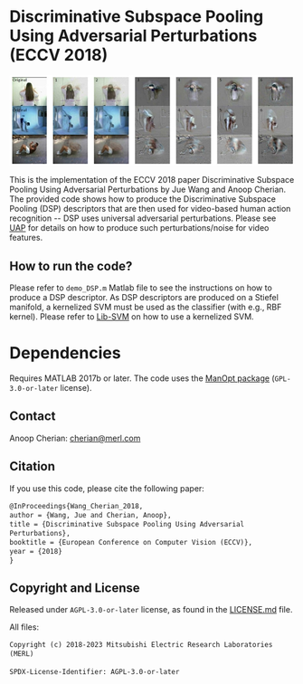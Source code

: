 <!--
Copyright (C) 2018-2023 Mitsubishi Electric Research Laboratories (MERL)

SPDX-License-Identifier: AGPL-3.0-or-later
-->
# Discriminative Subspace Pooling Using Adversarial Perturbations (ECCV 2018)

![Banner image](./images/DSP-banner.jpg)

This is the implementation of the ECCV 2018 paper Discriminative Subspace Pooling Using Adversarial Perturbations by Jue Wang and Anoop Cherian. The provided code shows how to produce the Discriminative Subspace Pooling (DSP) descriptors that are then used for video-based human action recognition -- DSP uses universal adversarial perturbations. Please see [UAP](https://arxiv.org/abs/1610.08401) for details on how to produce such perturbations/noise for video features.

## How to run the code?
Please refer to `demo_DSP.m` Matlab file to see the instructions on how to produce a DSP descriptor. As DSP descriptors are produced on a Stiefel manifold, a kernelized SVM must be used as the classifier (with e.g., RBF kernel). Please refer to [Lib-SVM](https://www.csie.ntu.edu.tw/~cjlin/libsvm/) on how to use a kernelized SVM.

# Dependencies
Requires MATLAB 2017b or later. The code uses the [ManOpt package](https://www.manopt.org/) (`GPL-3.0-or-later` license).

## Contact

Anoop Cherian: cherian@merl.com


## Citation

If you use this code, please cite the following paper:

```
@InProceedings{Wang_Cherian_2018,
author = {Wang, Jue and Cherian, Anoop},
title = {Discriminative Subspace Pooling Using Adversarial Perturbations},
booktitle = {European Conference on Computer Vision (ECCV)},
year = {2018}
}
```

## Copyright and License
Released under `AGPL-3.0-or-later` license, as found in the [LICENSE.md](LICENSE.md) file.

All files:
```
Copyright (c) 2018-2023 Mitsubishi Electric Research Laboratories (MERL)

SPDX-License-Identifier: AGPL-3.0-or-later
```
